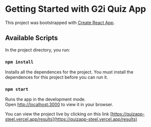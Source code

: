 # Getting Started with G2i Quiz App

This project was bootstrapped with [Create React App](https://github.com/facebook/create-react-app).

## Available Scripts

In the project directory, you run:

### `npm install`

Installs all the dependences for the project.
You must install the dependences for this project before you can run it.

### `npm start`

Runs the app in the development mode.\
Open [http://localhost:3000](http://localhost:3000) to view it in your browser.

You can view the project live by clicking on this link [https://quizapp-steel.vercel.app/results](https://quizapp-steel.vercel.app/results)
